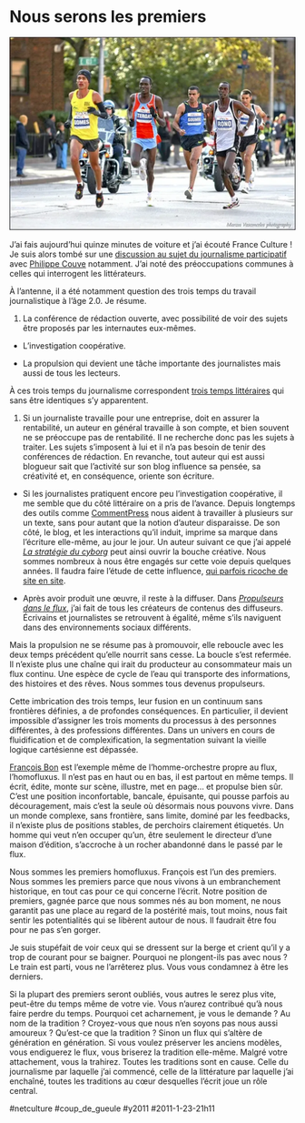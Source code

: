 # Nous serons les premiers

![](_i/2997405848_a524ea05221.webp)

J’ai fais aujourd’hui quinze minutes de voiture et j’ai écouté France Culture ! Je suis alors tombé sur une [discussion au sujet du journalisme participatif](http://www.franceculture.com/emission-place-de-la-toile-journalisme-et-reseaux-sociaux-documentaire-la-rue-est-a-eux-2011-01-23.h) avec [Philippe Couve](http://twitter.com/#!/couve) notamment. J’ai noté des préoccupations communes à celles qui interrogent les littérateurs.

À l’antenne, il a été notamment question des trois temps du travail journalistique à l’âge 2.0. Je résume.

1. La conférence de rédaction ouverte, avec possibilité de voir des sujets être proposés par les internautes eux-mêmes.

- L’investigation coopérative.

- La propulsion qui devient une tâche importante des journalistes mais aussi de tous les lecteurs.

À ces trois temps du journalisme correspondent [trois temps littéraires](../../2010/12/ebooks-gratuit-ca-marche.md) qui sans être identiques s’y apparentent.

1. Si un journaliste travaille pour une entreprise, doit en assurer la rentabilité, un auteur en général travaille à son compte, et bien souvent ne se préoccupe pas de rentabilité. Il ne recherche donc pas les sujets à traiter. Les sujets s’imposent à lui et il n’a pas besoin de tenir des conférences de rédaction. En revanche, tout auteur qui est aussi blogueur sait que l’activité sur son blog influence sa pensée, sa créativité et, en conséquence, oriente son écriture.

- Si les journalistes pratiquent encore peu l’investigation coopérative, il me semble que du côté littéraire on a pris de l’avance. Depuis longtemps des outils comme [CommentPress](http://www.futureofthebook.org/commentpress/) nous aident à travailler à plusieurs sur un texte, sans pour autant que la notion d’auteur disparaisse. De son côté, le blog, et les interactions qu’il induit, imprime sa marque dans l’écriture elle-même, au jour le jour. Un auteur suivant ce que j’ai appelé *[La stratégie du cyborg](../../page/la-strategie-du-cyborg)* peut ainsi ouvrir la bouche créative. Nous sommes nombreux à nous être engagés sur cette voie depuis quelques années. Il faudra faire l’étude de cette influence, [qui parfois ricoche de site en site](histoire-d%E2%80%99un-texte-ecrit-grace-au-net.md).

- Après avoir produit une œuvre, il reste à la diffuser. Dans *[Propulseurs dans le flux](../../page/propulseurs-dans-le-flux)*, j’ai fait de tous les créateurs de contenus des diffuseurs. Écrivains et journalistes se retrouvent à égalité, même s’ils naviguent dans des environnements sociaux différents.

Mais la propulsion ne se résume pas à promouvoir, elle reboucle avec les deux temps précédent qu’elle nourrit sans cesse. La boucle s’est refermée. Il n’existe plus une chaîne qui irait du producteur au consommateur mais un flux continu. Une espèce de cycle de l’eau qui transporte des informations, des histoires et des rêves. Nous sommes tous devenus propulseurs.

Cette imbrication des trois temps, leur fusion en un continuum sans frontières définies, a de profondes conséquences. En particulier, il devient impossible d’assigner les trois moments du processus à des personnes différentes, à des professions différentes. Dans un univers en cours de fluidification et de complexification, la segmentation suivant la vieille logique cartésienne est dépassée.

[François Bon](http://www.tierslivre.net/) est l’exemple même de l’homme-orchestre propre au flux, l’homofluxus. Il n’est pas en haut ou en bas, il est partout en même temps. Il écrit, édite, monte sur scène, illustre, met en page… et propulse bien sûr. C’est une position inconfortable, bancale, épuisante, qui pousse parfois au découragement, mais c’est la seule où désormais nous pouvons vivre. Dans un monde complexe, sans frontière, sans limite, dominé par les feedbacks, il n’existe plus de positions stables, de perchoirs clairement étiquetés. Un homme qui veut n’en occuper qu’un, être seulement le directeur d’une maison d’édition, s’accroche à un rocher abandonné dans le passé par le flux.

Nous sommes les premiers homofluxus. François est l’un des premiers. Nous sommes les premiers parce que nous vivons à un embranchement historique, en tout cas pour ce qui concerne l’écrit. Notre position de premiers, gagnée parce que nous sommes nés au bon moment, ne nous garantit pas une place au regard de la postérité mais, tout moins, nous fait sentir les potentialités qui se libèrent autour de nous. Il faudrait être fou pour ne pas s’en gorger.

Je suis stupéfait de voir ceux qui se dressent sur la berge et crient qu’il y a trop de courant pour se baigner. Pourquoi ne plongent-ils pas avec nous ? Le train est parti, vous ne l’arrêterez plus. Vous vous condamnez à être les derniers.

Si la plupart des premiers seront oubliés, vous autres le serez plus vite, peut-être du temps même de votre vie. Vous n’aurez contribué qu’à nous faire perdre du temps. Pourquoi cet acharnement, je vous le demande ? Au nom de la tradition ? Croyez-vous que nous n’en soyons pas nous aussi amoureux ? Qu’est-ce que la tradition ? Sinon un flux qui s’altère de génération en génération. Si vous voulez préserver les anciens modèles, vous endiguerez le flux, vous briserez la tradition elle-même. Malgré votre attachement, vous la trahirez. Toutes les traditions sont en cause. Celle du journalisme par laquelle j’ai commencé, celle de la littérature par laquelle j’ai enchaîné, toutes les traditions au cœur desquelles l’écrit joue un rôle central.

#netculture #coup_de_gueule #y2011 #2011-1-23-21h11
